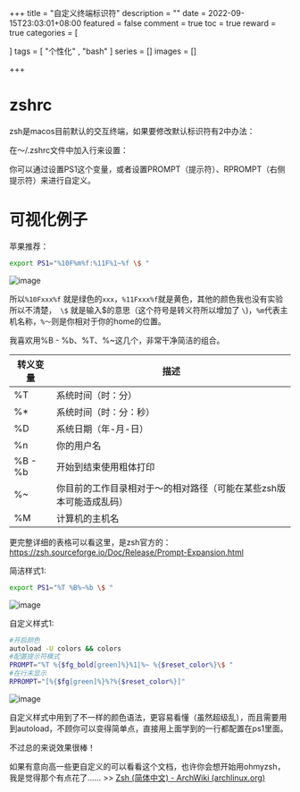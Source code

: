 +++
title = "自定义终端标识符"
description = ""
date = 2022-09-15T23:03:01+08:00
featured = false
comment = true
toc = true
reward = true
categories = [

]
tags = [
  "个性化" ,  "bash"
]
series = []
images = []

+++

# zshrc

zsh是macos目前默认的交互终端，如果要修改默认标识符有2中办法：

在～/.zshrc文件中加入行来设置：

你可以通过设置PS1这个变量，或者设置PROMPT（提示符）、RPROMPT（右侧提示符）来进行自定义。

# 可视化例子

苹果推荐：

```sh
export PS1="%10F%m%f:%11F%1~%f \$ "
```

![image](https://image.baidu.com/search/down?url=https://tva1.sinaimg.cn/large/0083vuQJgy1h67plzn0rqj30bi02saa4.jpg)

所以`%10Fxxx%f` 就是绿色的`xxx`，`%11Fxxx%f`就是黄色，其他的颜色我也没有实验所以不清楚，` \$` 就是输入$的意思（这个符号是转义符所以增加了 `\`)，`%m`代表主机名称，`%～`则是你相对于你的home的位置。

我喜欢用%B - %b、%T、%~这几个，非常干净简洁的组合。

| 转义变量 | 描述                                                         |
| -------- | ------------------------------------------------------------ |
| %T       | 系统时间（时：分）                                           |
| %*       | 系统时间（时：分：秒）                                       |
| %D       | 系统日期（年-月-日）                                         |
| %n       | 你的用户名                                                   |
| %B - %b  | 开始到结束使用粗体打印                                       |
| %~       | 你目前的工作目录相对于～的相对路径（可能在某些zsh版本可能造成乱码） |
| %M       | 计算机的主机名                                               |

更完整详细的表格可以看这里，是zsh官方的：https://zsh.sourceforge.io/Doc/Release/Prompt-Expansion.html

简洁样式1:

```sh
export PS1="%T %B%~%b \$ "
```

![image](https://image.baidu.com/search/down?url=https://tvax3.sinaimg.cn/large/0083vuQJly1h67qc96kcoj30a403et8j.jpg)



自定义样式1:

```sh
#开启颜色
autoload -U colors && colors       
#配置提示符模式
PROMPT="%T %{$fg_bold[green]%}%1|%~ %{$reset_color%}\$ "        
#在行末显示
RPROMPT="[%{$fg[green]%}%?%{$reset_color%}]"
```

![image](https://image.baidu.com/search/down?url=https://tvax3.sinaimg.cn/large/0083vuQJly1h67qd8ra1kj30lc03mwee.jpg)

自定义样式中用到了不一样的颜色语法，更容易看懂（虽然超级乱），而且需要用到autoload，不顾你可以变得简单点，直接用上面学到的一行都配置在ps1里面。

不过总的来说效果很棒！

如果有意向高一些更自定义的可以看看这个文档，也许你会想开始用ohmyzsh，我是觉得那个有点花了…… >> [Zsh (简体中文) - ArchWiki (archlinux.org)](https://wiki.archlinux.org/title/Zsh_(简体中文)#.E5.BD.A9.E8.89.B2)
